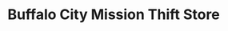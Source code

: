 ---
title: "Buffalo City Mission Thift Store"
url: /depew/buffalo-city-mission-thift-store/
shop: charity
---